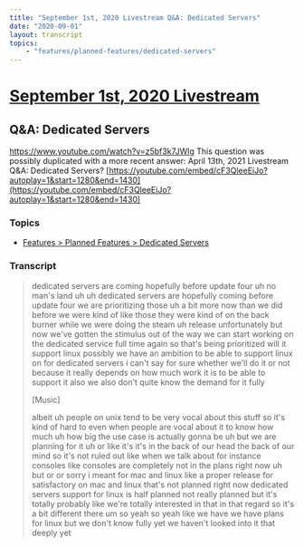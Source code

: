 ```yaml
---
title: "September 1st, 2020 Livestream Q&A: Dedicated Servers"
date: "2020-09-01"
layout: transcript
topics:
    - "features/planned-features/dedicated-servers"
---
```

# [September 1st, 2020 Livestream](../2020-09-01.md)
## Q&A: Dedicated Servers
https://www.youtube.com/watch?v=z5bf3k7JWlg
This question was possibly duplicated with a more recent answer: April 13th, 2021 Livestream Q&A: Dedicated Servers? [https://youtube.com/embed/cF3QleeEiJo?autoplay=1&start=1280&end=1430](https://youtube.com/embed/cF3QleeEiJo?autoplay=1&start=1280&end=1430)


### Topics
* [Features > Planned Features > Dedicated Servers](../topics/features/planned-features/dedicated-servers.md)

### Transcript

> dedicated servers are coming hopefully before update four uh no man's land uh uh dedicated servers are hopefully coming before update four we are prioritizing those uh a bit more now than we did before we were kind of like those they were kind of on the back burner while we were doing the steam uh release unfortunately but now we've gotten the stimulus out of the way we can start working on the dedicated service full time again so that's being prioritized will it support linux possibly we have an ambition to be able to support linux on for dedicated servers i can't say for sure whether we'll do it or not because it really depends on how much work it is to be able to support it also we also don't quite know the demand for it fully
>
> [Music]
>
> albeit uh people on unix tend to be very vocal about this stuff so it's kind of hard to even when people are vocal about it to know how much uh how big the use case is actually gonna be uh but we are planning for it uh or like it's it's in the back of our head the back of our mind so it's not ruled out like when we talk about for instance consoles like consoles are completely not in the plans right now uh but or or sorry i meant for mac and linux like a proper release for satisfactory on mac and linux that's not planned right now dedicated servers support for linux is half planned not really planned but it's totally probably like we're totally interested in that in that regard so it's a bit different there um so yeah so yeah like we have we have plans for linux but we don't know fully yet we haven't looked into it that deeply yet
